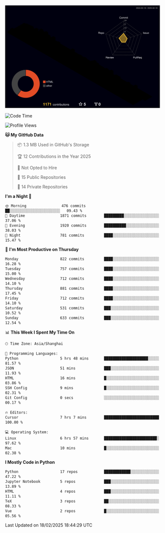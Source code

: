 <!--![](https://raw.githubusercontent.com/BorisYang326/BorisYang326/output/github-contribution-grid-snake-dark.svg) -->
![](./profile-3d-contrib/profile-night-rainbow.svg)
<!--START_SECTION:waka-->
![Code Time](http://img.shields.io/badge/Code%20Time-779%20hrs%2012%20mins-blue)

![Profile Views](http://img.shields.io/badge/Profile%20Views-2-blue)

**🐱 My GitHub Data** 

> 📦 1.3 MB Used in GitHub's Storage 
 > 
> 🏆 12 Contributions in the Year 2025
 > 
> 🚫 Not Opted to Hire
 > 
> 📜 15 Public Repositories 
 > 
> 🔑 14 Private Repositories 
 > 
**I'm a Night 🦉** 

```text
🌞 Morning                476 commits         ██░░░░░░░░░░░░░░░░░░░░░░░   09.43 % 
🌆 Daytime                1871 commits        █████████░░░░░░░░░░░░░░░░   37.06 % 
🌃 Evening                1920 commits        ██████████░░░░░░░░░░░░░░░   38.03 % 
🌙 Night                  781 commits         ████░░░░░░░░░░░░░░░░░░░░░   15.47 % 
```
📅 **I'm Most Productive on Thursday** 

```text
Monday                   822 commits         ████░░░░░░░░░░░░░░░░░░░░░   16.28 % 
Tuesday                  757 commits         ████░░░░░░░░░░░░░░░░░░░░░   15.00 % 
Wednesday                712 commits         ████░░░░░░░░░░░░░░░░░░░░░   14.10 % 
Thursday                 881 commits         ████░░░░░░░░░░░░░░░░░░░░░   17.45 % 
Friday                   712 commits         ████░░░░░░░░░░░░░░░░░░░░░   14.10 % 
Saturday                 531 commits         ███░░░░░░░░░░░░░░░░░░░░░░   10.52 % 
Sunday                   633 commits         ███░░░░░░░░░░░░░░░░░░░░░░   12.54 % 
```


📊 **This Week I Spent My Time On** 

```text
🕑︎ Time Zone: Asia/Shanghai

💬 Programming Languages: 
Python                   5 hrs 48 mins       ████████████████████░░░░░   81.57 % 
JSON                     51 mins             ███░░░░░░░░░░░░░░░░░░░░░░   11.93 % 
HTML                     16 mins             █░░░░░░░░░░░░░░░░░░░░░░░░   03.86 % 
SSH Config               9 mins              █░░░░░░░░░░░░░░░░░░░░░░░░   02.31 % 
Git Config               0 secs              ░░░░░░░░░░░░░░░░░░░░░░░░░   00.17 % 

🔥 Editors: 
Cursor                   7 hrs 7 mins        █████████████████████████   100.00 % 

💻 Operating System: 
Linux                    6 hrs 57 mins       ████████████████████████░   97.62 % 
Mac                      10 mins             █░░░░░░░░░░░░░░░░░░░░░░░░   02.38 % 
```

**I Mostly Code in Python** 

```text
Python                   17 repos            ████████████░░░░░░░░░░░░░   47.22 % 
Jupyter Notebook         5 repos             ███░░░░░░░░░░░░░░░░░░░░░░   13.89 % 
HTML                     4 repos             ███░░░░░░░░░░░░░░░░░░░░░░   11.11 % 
TeX                      3 repos             ██░░░░░░░░░░░░░░░░░░░░░░░   08.33 % 
Vue                      2 repos             █░░░░░░░░░░░░░░░░░░░░░░░░   05.56 % 
```




 Last Updated on 18/02/2025 18:44:29 UTC
<!--END_SECTION:waka-->
